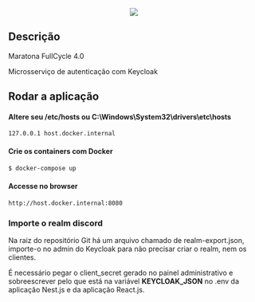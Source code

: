 <p align="center">
  <a href="https://maratona.fullcycle.com.br/" target="blank"><img src="http://maratona.fullcycle.com.br/static/site/img/logo-fullcycle.png"/></a>
</p>

## Descrição

Maratona FullCycle 4.0

Microsserviço de autenticação com Keycloak

## Rodar a aplicação

#### Altere seu /etc/hosts ou C:\Windows\System32\drivers\etc\hosts

```
127.0.0.1 host.docker.internal
```

#### Crie os containers com Docker

```bash
$ docker-compose up
```

#### Accesse no browser

```
http://host.docker.internal:8080
```

### Importe o realm discord

Na raiz do repositório Git há um arquivo chamado de realm-export.json, importe-o no admin do Keycloak para não precisar criar o realm, nem os clientes.

É necessário pegar o client_secret gerado no painel administrativo e sobreescrever pelo que está na variável **KEYCLOAK_JSON** no .env da aplicação Nest.js e da aplicação React.js.
